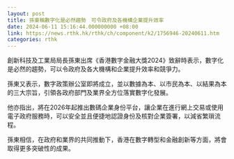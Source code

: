 ```yaml
---
layout: post
title: 孫東稱數字化是必然趨勢　可令政府及各機構企業提升效率
date: 2024-06-11 15:16:44.000000000 +08:00
link: https://news.rthk.hk/rthk/ch/component/k2/1756946-20240611.htm
categories: rthk
---
```


創新科技及工業局局長孫東出席《香港數字金融大獎2024》致辭時表示，數字化是必然的趨勢，可以令政府及各大機構和企業提升效率和競爭力。

孫東又表示，數字政策辦公室即將成立，並以數據為本、以市民為本、以結果為本的三大宗旨，引領各政府部門及業界全方位落實數字化發展。

他亦指出，將在2026年起推出數碼企業身份平台，讓企業在進行網上交易或使用電子政府服務時，可以安全並且便捷地認證身份及核對企業簽署，以減省繁瑣流程。

孫東相信，在政府和業界的共同推動下，香港在數字轉型和金融創新等方面，將會取得更多突破性的成果。
